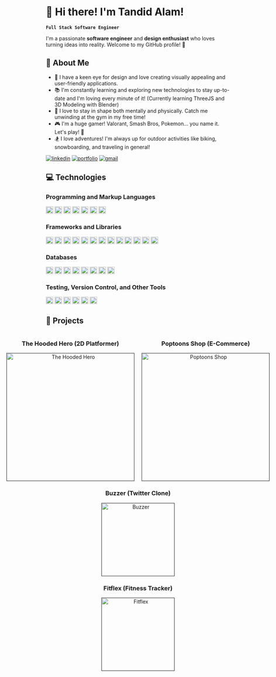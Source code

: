 # 👋 Hi there! I'm Tandid Alam!

**`Full Stack Software Engineer`**

I'm a passionate **software engineer** and **design enthusiast** who loves turning ideas into reality. Welcome to my GitHub profile! 🚀

## 🌟 About Me

- 🎨 I have a keen eye for design and love creating visually appealing and user-friendly applications.
- 📚 I'm constantly learning and exploring new technologies to stay up-to-date and I'm loving every minute of it!
  (Currently learning ThreeJS and 3D Modeling with Blender)
- 💪 I love to stay in shape both mentally and physically. Catch me unwinding at the gym in my free time!
- 🎮 I'm a huge gamer! Valorant, Smash Bros, Pokemon... you name it. Let's play! 👀
- 🏂 I love adventures! I'm always up for outdoor activities like biking, snowboarding, and traveling in general!

<!-- - 🌐 Check out my website to learn more about me: [tandidalam.com](https://tandidalam.com/) -->

   <p>
      <a href="https://www.linkedin.com/in/tandidalam/">
         <img alt="linkedin" title="Connect" src="https://img.shields.io/badge/-Let's%20Connect!-blue"/></a>
      <a href="https://www.tandidalam.com/">
         <img alt="portfolio" title="Portfolio" src="https://img.shields.io/badge/-Portfolio-orange"/></a>
      <a href="https://www.tandid.alam1@gmail.com">
         <img alt="gmail" title="gmail" src="https://img.shields.io/badge/-Gmail-red"/></a>
   </p>

## 💻 Technologies

### Programming and Markup Languages

<div>
     <img alt="Typescript" height="20px" src="https://img.shields.io/badge/TypeScript-007ACC?style=for-the-badge&logo=typescript&logoColor=white" />
     <img alt="JavaScript" height="20px" src="https://img.shields.io/badge/JavaScript-323330?style=for-the-badge&logo=javascript&logoColor=F7DF1E" />
     <img alt="Python" height="20px" src="https://img.shields.io/badge/Python-FFD43B?style=for-the-badge&logo=python&logoColor=blue" />
     <img alt="Java" height="20px" src="https://img.shields.io/badge/java-%23ED8B00.svg?style=for-the-badge&logo=openjdk&logoColor=white" />
     <img alt="Ruby" height="20px" src="https://img.shields.io/badge/Ruby-CC342D?style=for-the-badge&logo=ruby&logoColor=white"/>
     <img alt="HTML" height="20px" src="https://img.shields.io/badge/HTML5-E34F26?style=for-the-badge&logo=html5&logoColor=white" />
     <img alt="CSS" height="20px"src="https://img.shields.io/badge/CSS3-1572B6?style=for-the-badge&logo=css3&logoColor=whiteg" />
</div>

### Frameworks and Libraries

<div>
     <img alt="React" height="20px" src="https://img.shields.io/badge/React-20232A?style=for-the-badge&logo=react&logoColor=61DAFB"  />
     <img alt="Redux" height="20px" src="https://img.shields.io/badge/Redux-593D88?style=for-the-badge&logo=redux&logoColor=white" />
     <img alt="NextJS" height="20px"  src="https://img.shields.io/badge/next%20js-000000?style=for-the-badge&logo=nextdotjs&logoColor=white" />
     <img alt="NodeJS" height="20px" src="https://img.shields.io/badge/Node%20js-339933?style=for-the-badge&logo=nodedotjs&logoColor=white" />
     <img alt="ExpressJS" height="20px" src="https://img.shields.io/badge/Express%20js-000000?style=for-the-badge&logo=express&logoColor=white" />
     <img alt="Vue" height="20px" src="https://img.shields.io/badge/vuejs-%2335495e.svg?style=for-the-badge&logo=vuedotjs&logoColor=%234FC08D" />
     <img alt="Nuxt" height="20px" src="https://img.shields.io/badge/Nuxt-002E3B?style=for-the-badge&logo=nuxtdotjs&logoColor=#00DC82" />
     <img alt="Flask" height="20px" src="https://img.shields.io/badge/Flask-000000?style=for-the-badge&logo=flask&logoColor=white" />
     <img alt="Rails" height="20px" src="https://img.shields.io/badge/Ruby_on_Rails-CC0000?style=for-the-badge&logo=ruby-on-rails&logoColor=white" />
     <img alt="ThreeJS" height="20px" src="https://img.shields.io/badge/threejs-black?style=for-the-badge&logo=three.js&logoColor=white"  />
     <img alt="JQuery" height="20px" src="https://img.shields.io/badge/jQuery-0769AD?style=for-the-badge&logo=jquery&logoColor=white" />
     <img alt="Material-UI" height="20px" src="https://img.shields.io/badge/Material%20UI-007FFF?style=for-the-badge&logo=mui&logoColor=white" />
     <img alt="TailwindCSS" height="20px" src="https://img.shields.io/badge/Tailwind_CSS-38B2AC?style=for-the-badge&logo=tailwind-css&logoColor=white"  />
     
</div>

### Databases

<div>
     <img alt="MySQL" height="20px" src="https://img.shields.io/badge/mysql-4479A1.svg?style=for-the-badge&logo=mysql&logoColor=white"  />
     <img alt="PostgreSQL" height="20px" src="https://img.shields.io/badge/postgres-%23316192.svg?style=for-the-badge&logo=postgresql&logoColor=white" />
     <img alt="MongoDB" height="20px" src="https://img.shields.io/badge/MongoDB-%234ea94b.svg?style=for-the-badge&logo=mongodb&logoColor=white" />
     <img alt="GraphQL" height="20px" src="https://img.shields.io/badge/-GraphQL-E10098?style=for-the-badge&logo=graphql&logoColor=white" />
     <img alt="Redis" height="20px"  src="https://img.shields.io/badge/redis-%23DD0031.svg?style=for-the-badge&logo=redis&logoColor=white" />
     <img alt="SQLite3" height="20px" src="https://img.shields.io/badge/sqlite-%2307405e.svg?style=for-the-badge&logo=sqlite&logoColor=white" />
     <img alt="Firebase" height="20px" src="https://img.shields.io/badge/firebase-a08021?style=for-the-badge&logo=firebase&logoColor=ffcd34)" />
     <img alt="Supabase" height="20px" src="https://img.shields.io/badge/Supabase-3ECF8E?style=for-the-badge&logo=supabase&logoColor=white" />
</div>

### Testing, Version Control, and Other Tools

<div>
     <img alt="Jest" height="20px" src="https://img.shields.io/badge/-jest-%23C21325?style=for-the-badge&logo=jest&logoColor=white" />
     <img alt="Git" height="20px"  src="https://img.shields.io/badge/git-%23F05033.svg?style=for-the-badge&logo=git&logoColor=white" />
     <img alt="Docker" height="20px" src="https://img.shields.io/badge/docker-%230db7ed.svg?style=for-the-badge&logo=docker&logoColor=white" />
     <img alt="Webpack" height="20px" src="https://img.shields.io/badge/webpack-%238DD6F9.svg?style=for-the-badge&logo=webpack&logoColor=black" />
     <img alt="Socket.io" height="20px" src="https://img.shields.io/badge/Socket.io-black?style=for-the-badge&logo=socket.io&badgeColor=010101" />
     <img alt="Blender" height="20px" src="https://img.shields.io/badge/blender-%23F5792A.svg?style=for-the-badge&logo=blender&logoColor=white" />
   
</div>

<!-- ## 📊 Stats -->

<!-- [![Tandid's GitHub stats](https://github-readme-stats.vercel.app/api?username=tandid&show_icons=true&theme=prussian)](https://github.com/tandid/github-readme-stats) -->
<!-- ![Top Langs](https://github-readme-stats.vercel.app/api/top-langs/?username=tandid&theme=prussian) -->

## 👾 Projects

<!-- Row 1 -->
<div style="display: flex; justify-content: center;">
     <div style="text-align: center; margin-right: 20px;">
          <h3>The Hooded Hero (2D Platformer)</h3>
          <a href="" target="_blank">
               <img alt="The Hooded Hero" width="350px" src="https://res.cloudinary.com/dgxqotorm/image/upload/v1721350172/level_3_domw7a.png" />
          </a>
     </div>
     <div style="text-align: center;">
          <h3>Poptoons Shop (E-Commerce)</h3>
          <a href="" target="_blank">
               <img alt="Poptoons Shop" width="350px" src="https://res.cloudinary.com/dgxqotorm/image/upload/v1721350170/level_1_ak5lmy.png" />
          </a>
     </div>
</div>

<!-- Row 2 -->
<div align="center">
     <div >
          <h3>Buzzer (Twitter Clone) </h3>
          <a href="" target="_blank">
               <img alt="Buzzer" height="200px" src="https://res.cloudinary.com/dgxqotorm/image/upload/v1721350172/level_3_domw7a.png" />
          </a>
     </div>
     <div >
          <h3>Fitflex (Fitness Tracker)</h3>
          <a href="" target="_blank">
               <img alt="Fitflex" height="200px" src="https://res.cloudinary.com/dgxqotorm/image/upload/v1721350170/level_1_ak5lmy.png" />
          </a>
     </div>
</div>
